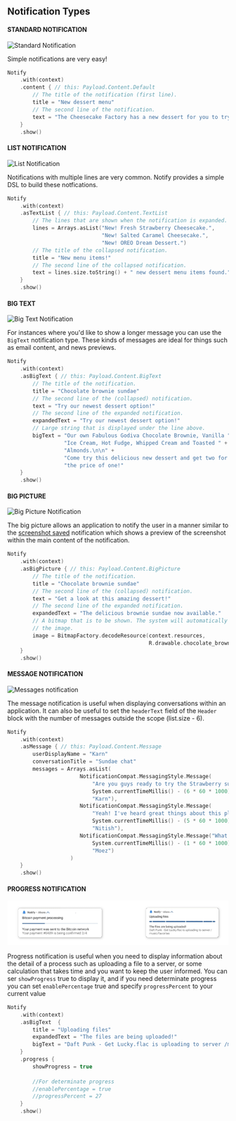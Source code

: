 ## Notification Types

#### STANDARD NOTIFICATION

![Standard Notification](./assets/types/default.svg)

Simple notifications are very easy!

```Kotlin
Notify
    .with(context)
    .content { // this: Payload.Content.Default
        // The title of the notification (first line).
        title = "New dessert menu"
        // The second line of the notification.
        text = "The Cheesecake Factory has a new dessert for you to try!"
    }
    .show()
```

#### LIST NOTIFICATION

![List Notification](./assets/types/list-text.svg)

Notifications with multiple lines are very common. Notify provides a simple DSL to build these notfications.

```Kotlin
Notify
    .with(context)
    .asTextList { // this: Payload.Content.TextList
        // The lines that are shown when the notification is expanded.
        lines = Arrays.asList("New! Fresh Strawberry Cheesecake.",
                              "New! Salted Caramel Cheesecake.",
                              "New! OREO Dream Dessert.")
        // The title of the collapsed notification.
        title = "New menu items!"
        // The second line of the collapsed notification.
        text = lines.size.toString() + " new dessert menu items found."
    }
    .show()
```

#### BIG TEXT

![Big Text Notification](./assets/types/big-text.svg)

For instances where you'd like to show a longer message you can use the `BigText` notification type. These kinds of messages are ideal for things such as email content, and news previews.

```Kotlin
Notify
    .with(context)
    .asBigText { // this: Payload.Content.BigText
        // The title of the notification.
        title = "Chocolate brownie sundae"
        // The second line of the (collapsed) notification.
        text = "Try our newest dessert option!"
        // The second line of the expanded notification.
        expandedText = "Try our newest dessert option!"
        // Large string that is displayed under the line above.
        bigText = "Our own Fabulous Godiva Chocolate Brownie, Vanilla " +
                  "Ice Cream, Hot Fudge, Whipped Cream and Toasted " + 
                  "Almonds.\n\n" +
                  "Come try this delicious new dessert and get two for " +
                  "the price of one!"
    }
    .show()
```

#### BIG PICTURE

![Big Picture Notification](./assets/types/big-picture.svg)

The big picture allows an application to notify the user in a manner similar to the [screenshot saved](https://www.androidexplained.com/wp-content/uploads/2017/10/Pixel-2-Screenshot-Notification.png) notification which shows a preview of the screenshot within the main content of the notification.

```Kotlin
Notify
    .with(context)
    .asBigPicture { // this: Payload.Content.BigPicture
        // The title of the notification.
        title = "Chocolate brownie sundae"
        // The second line of the (collapsed) notification.
        text = "Get a look at this amazing dessert!"
        // The second line of the expanded notification.
        expandedText = "The delicious brownie sundae now available."
        // A bitmap that is to be shown. The system will automatically resize
        // the image.
        image = BitmapFactory.decodeResource(context.resources,
                                             R.drawable.chocolate_brownie_sundae)
    }
    .show()
```

#### MESSAGE NOTIFICATION

![Messages notification](./assets/types/messages.svg)

The message notification is useful when displaying conversations within an application. It can also be useful to set the `headerText` field of the `Header` block with the number of messages outside the scope (list.size - 6).

```Kotlin
Notify
    .with(context)
    .asMessage { // this: Payload.Content.Message
        userDisplayName = "Karn"
        conversationTitle = "Sundae chat"
        messages = Arrays.asList(
                       NotificationCompat.MessagingStyle.Message(
                           "Are you guys ready to try the Strawberry sundae?",
                           System.currentTimeMillis() - (6 * 60 * 1000), // 6 Mins ago
                           "Karn"),
                       NotificationCompat.MessagingStyle.Message(
                           "Yeah! I've heard great things about this place.",
                           System.currentTimeMillis() - (5 * 60 * 1000), // 5 Mins ago
                           "Nitish"),
                       NotificationCompat.MessagingStyle.Message("What time are you getting there Karn?",
                           System.currentTimeMillis() - (1 * 60 * 1000), // 1 Mins ago
                           "Moez")
                    )
    }
    .show()
```

#### PROGRESS NOTIFICATION

![Progress notification](./assets/types/progress.png)

Progress notification is useful when you need to display information about the detail of a process such as uploading a file to a server, or some calculation that takes time and you want to keep the user informed. You can ser `showProgress` true to display it, and if you need determinate progress you can set `enablePercentage` true and specify `progressPercent` to your current value

```Kotlin
Notify
    .with(context)
    .asBigText  {
        title = "Uploading files"
        expandedText = "The files are being uploaded!"
        bigText = "Daft Punk - Get Lucky.flac is uploading to server /music/favorites"
    }
    .progress {
        showProgress = true
        
        //For determinate progress
        //enablePercentage = true
        //progressPercent = 27
    }
    .show()
```
